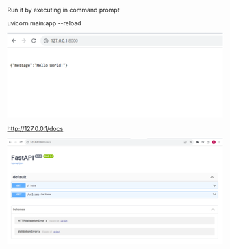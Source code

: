 Run it by executing in command prompt

uvicorn main:app --reload

![Alt text](image.png)

http://127.0.0.1/docs

![Alt text](image-1.png)

